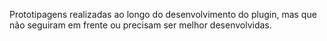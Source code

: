 Prototipagens realizadas ao longo do desenvolvimento do plugin, mas que não seguiram em frente ou precisam ser melhor desenvolvidas.
